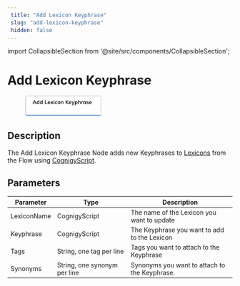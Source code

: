 ```yaml
---
 title: "Add Lexicon Keyphrase" 
 slug: "add-lexicon-keyphrase" 
 hidden: false 
---
```

import CollapsibleSection from '@site/src/components/CollapsibleSection';

# Add Lexicon Keyphrase

<figure>
  <img class="image-center" src="../../../../../static/img/_assets/ai/build/node-reference/ai/add-lexicon-keyphrase.png" width="40%" />
</figure>

## Description

The Add Lexicon Keyphrase Node adds new Keyphrases to [Lexicons](../../../empower/nlu/slots-and-lexicons/lexicons.md) from the Flow using [CognigyScript](../../cognigyscript.md).

## Parameters

| Parameter   | Type                         | Description                                   |
|-------------|------------------------------|-----------------------------------------------|
| LexiconName | CognigyScript                | The name of the Lexicon you want to update    |
| Keyphrase   | CognigyScript                | The Keyphrase you want to add to the Lexicon  |
| Tags        | String, one tag per line     | Tags you want to attach to the Keyphrase      |
| Synonyms    | String, one synonym per line | Synonyms you want to attach to the Keyphrase. |
